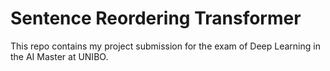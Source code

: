 # Sentence Reordering Transformer

This repo contains my project submission for the exam of Deep Learning in the AI Master at UNIBO.

